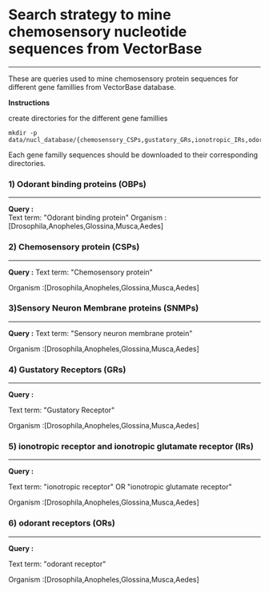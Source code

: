 # Search strategy to mine chemosensory nucleotide sequences from VectorBase
-------------------------------------------------------

These are queries used to mine chemosensory protein sequences for different gene famillies from VectorBase database.

**Instructions**

create directories for the different gene famillies

```
mkdir -p data/nucl_database/{chemosensory_CSPs,gustatory_GRs,ionotropic_IRs,odorant_OBPs,odorant_ORs,sensory_SNMPs}
```

Each gene familly sequences should be downloaded to their corresponding directories. 


### 1) Odorant binding proteins (OBPs)
--------------------------------------

**Query :**  
Text term: "Odorant binding protein" 
Organism :[Drosophila,Anopheles,Glossina,Musca,Aedes]

### 2) Chemosensory protein (CSPs)
----------------------------------

**Query :**
Text term: "Chemosensory protein" 

Organism :[Drosophila,Anopheles,Glossina,Musca,Aedes]

### 3)Sensory Neuron Membrane proteins (SNMPs)
----------------------------------------------

**Query :**
Text term: "Sensory neuron membrane protein" 

Organism :[Drosophila,Anopheles,Glossina,Musca,Aedes]


### 4) Gustatory Receptors (GRs)
--------------------------------

**Query :**

Text term: "Gustatory Receptor" 

Organism :[Drosophila,Anopheles,Glossina,Musca,Aedes]


### 5) ionotropic receptor and ionotropic glutamate receptor (IRs)

------------------------------------------------------------------

**Query :**

Text term: "ionotropic receptor" OR "ionotropic glutamate receptor"

Organism :[Drosophila,Anopheles,Glossina,Musca,Aedes]

### 6) odorant receptors (ORs)
------------------------------

**Query :**

Text term: "odorant receptor"

Organism :[Drosophila,Anopheles,Glossina,Musca,Aedes]





